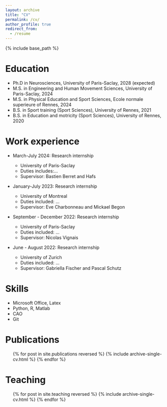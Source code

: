```yaml
---
layout: archive
title: "CV"
permalink: /cv/
author_profile: true
redirect_from:
  - /resume
---
```


{% include base_path %}

Education
======
* Ph.D in Neurosciences, University of Paris-Saclay, 2028 (expected)
* M.S. in Engineering and Human Movement Sciences, University of Paris-Saclay, 2024
* M.S. in Physical Education and Sport Sciences, Ecole normale superieure of Rennes, 2024
* B.S. in Sport training (Sport Sciences), University of Rennes, 2021
* B.S. in Education and motricity (Sport Sciences), University of Rennes, 2020

Work experience
======
* March-July 2024: Research internship
  * University of Paris-Saclay
  * Duties includes:...
  * Supervisor: Bastien Berret and Hafs

* January-July 2023: Research internship
  * University of Montreal
  * Duties included: ...
  * Supervisor: Eve Charbonneau and Mickael Begon

* September - December 2022: Research internship
  * University of Paris-Saclay
  * Duties included: ...
  * Supervisor: Nicolas Vignais

* June - August 2022: Research internship
  * University of Zurich 
  * Duties included: ...
  * Supervisor: Gabriella Fischer and Pascal Schutz
  
Skills
======
* Microsoft Office, Latex
* Python, R, Matlab
* CAO
* Git

Publications
======
  <ul>{% for post in site.publications reversed %}
    {% include archive-single-cv.html %}
  {% endfor %}</ul>
  
Teaching
======
  <ul>{% for post in site.teaching reversed %}
    {% include archive-single-cv.html %}
  {% endfor %}</ul>


